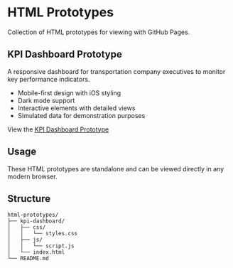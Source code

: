 # HTML Prototypes

Collection of HTML prototypes for viewing with GitHub Pages.

## KPI Dashboard Prototype

A responsive dashboard for transportation company executives to monitor key performance indicators.

- Mobile-first design with iOS styling
- Dark mode support
- Interactive elements with detailed views
- Simulated data for demonstration purposes

View the [KPI Dashboard Prototype](https://rsampayo.github.io/html-prototypes/kpi-dashboard/)

## Usage

These HTML prototypes are standalone and can be viewed directly in any modern browser.

## Structure

```
html-prototypes/
├── kpi-dashboard/
│   ├── css/
│   │   └── styles.css
│   ├── js/
│   │   └── script.js
│   └── index.html
└── README.md
```